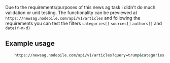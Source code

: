 Due to the requirements/purposes of this news ag task i didn't do much validation or unit testing. The functionality can be previewed at ```https://newsag.nodepile.com/api/v1/articles``` and following the requirements you can test the filters ```categories[]``` ```sources[]``` ```authors[]``` and ```date(Y-m-d)```

## Example usage

```bash
    https://newsag.nodepile.com/api/v1/articles?query=trump&categories[]=1
```
